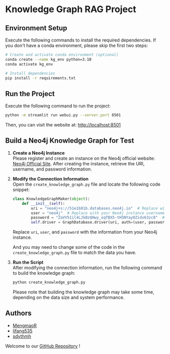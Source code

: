 # Knowledge Graph RAG Project

## Environment Setup

Execute the following commands to install the required dependencies. If you don't have a conda environment, please skip the first two steps:

```bash
# Create and activate conda environment (optional)
conda create --name kg_env python=3.10
conda activate kg_env

# Install dependencies
pip install -r requirements.txt
```

## Run the Project

Execute the following command to run the project:

```bash
python -m streamlit run webui.py --server.port 8501
```

Then, you can visit the website at: [http://localhost:8501](http://localhost:8501)

## Build a Neo4j Knowledge Graph for Test

1. **Create a Neo4j Instance**  
   Please register and create an instance on the Neo4j official website: [Neo4j Official Site](https://neo4j.com/). After creating the instance, retrieve the URI, username, and password information.

2. **Modify the Connection Information**  
   Open the `create_knowledge_graph.py` file and locate the following code snippet:

   ```python
   class KnowledgeGraphMaker(object):
       def __init__(self):
           uri = "neo4j+s://51e1b91b.databases.neo4j.io"  # Replace with your Neo4j instance URI
           user = "neo4j"  # Replace with your Neo4j instance username
           password = "ZaVV51il4LJkBzQHwy_oqTBX5-tHSNYay0Zids63zc8"  # Replace with your Neo4j instance password
           self.driver = GraphDatabase.driver(uri, auth=(user, password))
   ```

   Replace `uri`, `user`, and `password` with the information from your Neo4j instance.

   And you may need to change some of the code in the `create_knowledge_graph.py` file to match the data you have.

3. **Run the Script**  
   After modifying the connection information, run the following command to build the knowledge graph:

   ```bash
   python create_knowledge_graph.py
   ```

   Please note that building the knowledge graph may take some time, depending on the data size and system performance.

## Authors
- [MengmaoR](https://github.com/MengmaoR)
- [lifang535](https://github.com/lifang535)
- [sdythmh](https://github.com/sdythmh)

Welcome to our [GitHub Repository](https://github.com/MengmaoR/Knowledge-Graph-RAG) !